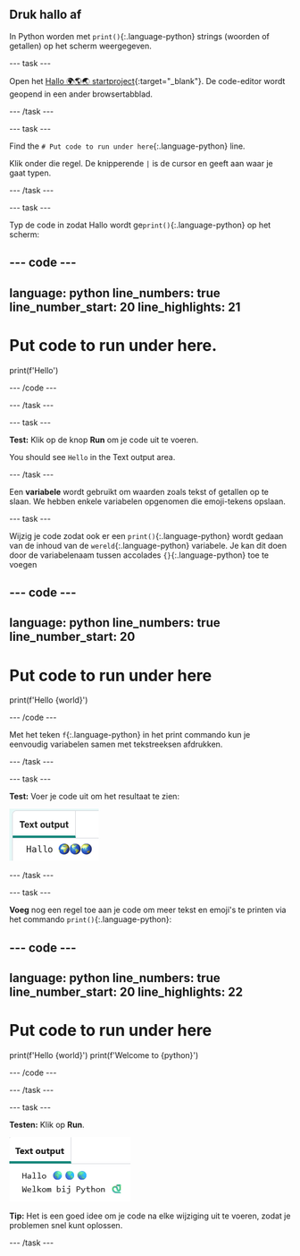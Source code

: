 ## Druk hallo af

In Python worden met `print()`{:.language-python} strings (woorden of getallen) op het scherm weergegeven.

--- task ---

Open het [Hallo 🌍🌎🌏 startproject](https://editor.raspberrypi.org/en/projects/hello-world-starter){:target="_blank"}. De code-editor wordt geopend in een ander browsertabblad.

--- /task ---

--- task ---

Find the `# Put code to run under here`{:.language-python} line.

Klik onder die regel. De knipperende `|` is de cursor en geeft aan waar je gaat typen.

--- /task ---

--- task ---

Typ de code in zodat Hallo wordt ge`print()`{:.language-python} op het scherm:

--- code ---
---
language: python line_numbers: true line_number_start: 20
line_highlights: 21
---
# Put code to run under here.
print(f'Hello')

--- /code ---

--- /task ---

--- task ---

**Test:** Klik op de knop **Run** om je code uit te voeren.

You should see `Hello` in the Text output area.

--- /task ---

Een **variabele** wordt gebruikt om waarden zoals tekst of getallen op te slaan. We hebben enkele variabelen opgenomen die emoji-tekens opslaan.

--- task ---

Wijzig je code zodat ook er een `print()`{:.language-python} wordt gedaan van de inhoud van de `wereld`{:.language-python} variabele. Je kan dit doen door de variabelenaam tussen accolades `{}`{:.language-python} toe te voegen


--- code ---
---
language: python line_numbers: true
line_number_start: 20
---
# Put code to run under here
print(f'Hello {world}')

--- /code ---

Met het teken `f`{:.language-python} in het print commando kun je eenvoudig variabelen samen met tekstreeksen afdrukken.

--- /task ---

--- task ---

**Test:** Voer je code uit om het resultaat te zien:

![De bijgewerkte regel code in het codegebied met het woord 'Hallo' gevolgd door drie emoji-werelden die worden weergegeven in het uitvoergebied.](images/run_hello_world.png)

--- /task ---

--- task ---

**Voeg** nog een regel toe aan je code om meer tekst en emoji's te printen via het commando `print()`{:.language-python}:

--- code ---
---
language: python line_numbers: true line_number_start: 20
line_highlights: 22
---
# Put code to run under here
print(f'Hello {world}') print(f'Welcome to {python}')

--- /code ---

--- /task ---

--- task ---

**Testen:** Klik op **Run**.

![De extra regel code in het codegebied met het woord 'Hallo' gevolgd door drie emoji-werelden en de woorden 'Welkom bij' gevolgd door een emoji-slang en toetsenbord in het uitvoergebied.](images/run_multiple.png)

**Tip:** Het is een goed idee om je code na elke wijziging uit te voeren, zodat je problemen snel kunt oplossen.


--- /task ---


